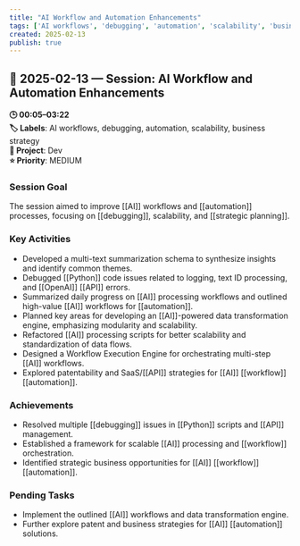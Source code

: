 ```yaml
---
title: "AI Workflow and Automation Enhancements"
tags: ['AI workflows', 'debugging', 'automation', 'scalability', 'business strategy']
created: 2025-02-13
publish: true
---
```


## 📅 2025-02-13 — Session: AI Workflow and Automation Enhancements

**🕒 00:05–03:22**  
**🏷️ Labels**: AI workflows, debugging, automation, scalability, business strategy  
**📂 Project**: Dev  
**⭐ Priority**: MEDIUM  


### Session Goal
The session aimed to improve [[AI]] workflows and [[automation]] processes, focusing on [[debugging]], scalability, and [[strategic planning]].

### Key Activities
- Developed a multi-text summarization schema to synthesize insights and identify common themes.
- Debugged [[Python]] code issues related to logging, text ID processing, and [[OpenAI]] [[API]] errors.
- Summarized daily progress on [[AI]] processing workflows and outlined high-value [[AI]] workflows for [[automation]].
- Planned key areas for developing an [[AI]]-powered data transformation engine, emphasizing modularity and scalability.
- Refactored [[AI]] processing scripts for better scalability and standardization of data flows.
- Designed a Workflow Execution Engine for orchestrating multi-step [[AI]] workflows.
- Explored patentability and SaaS/[[API]] strategies for [[AI]] [[workflow]] [[automation]].

### Achievements
- Resolved multiple [[debugging]] issues in [[Python]] scripts and [[API]] management.
- Established a framework for scalable [[AI]] processing and [[workflow]] orchestration.
- Identified strategic business opportunities for [[AI]] [[workflow]] [[automation]].

### Pending Tasks
- Implement the outlined [[AI]] workflows and data transformation engine.
- Further explore patent and business strategies for [[AI]] [[automation]] solutions.
